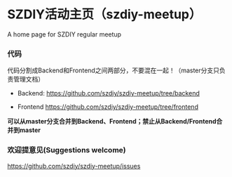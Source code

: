 # SZDIY活动主页（szdiy-meetup）
A home page for SZDIY regular meetup


### 代码

代码分割成Backend和Frontend之间两部分，不要混在一起！（master分支只负责管理文档）

 * Backend: <https://github.com/szdiy/szdiy-meetup/tree/backend>

 * Frontend <https://github.com/szdiy/szdiy-meetup/tree/frontend>

**可以从master分支合并到Backend、Frontend；禁止从Backend/Frontend合并到master**

### 欢迎提意见(Suggestions welcome)

https://github.com/szdiy/szdiy-meetup/issues

